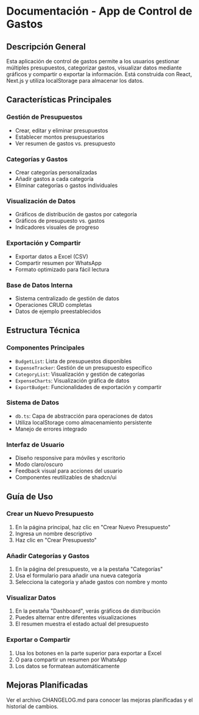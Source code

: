 # Documentación - App de Control de Gastos

## Descripción General

Esta aplicación de control de gastos permite a los usuarios gestionar múltiples presupuestos, categorizar gastos, visualizar datos mediante gráficos y compartir o exportar la información. Está construida con React, Next.js y utiliza localStorage para almacenar los datos.

## Características Principales

### Gestión de Presupuestos
- Crear, editar y eliminar presupuestos
- Establecer montos presupuestarios
- Ver resumen de gastos vs. presupuesto

### Categorías y Gastos
- Crear categorías personalizadas
- Añadir gastos a cada categoría
- Eliminar categorías o gastos individuales

### Visualización de Datos
- Gráficos de distribución de gastos por categoría
- Gráficos de presupuesto vs. gastos
- Indicadores visuales de progreso

### Exportación y Compartir
- Exportar datos a Excel (CSV)
- Compartir resumen por WhatsApp
- Formato optimizado para fácil lectura

### Base de Datos Interna
- Sistema centralizado de gestión de datos
- Operaciones CRUD completas
- Datos de ejemplo preestablecidos

## Estructura Técnica

### Componentes Principales
- `BudgetList`: Lista de presupuestos disponibles
- `ExpenseTracker`: Gestión de un presupuesto específico
- `CategoryList`: Visualización y gestión de categorías
- `ExpenseCharts`: Visualización gráfica de datos
- `ExportBudget`: Funcionalidades de exportación y compartir

### Sistema de Datos
- `db.ts`: Capa de abstracción para operaciones de datos
- Utiliza localStorage como almacenamiento persistente
- Manejo de errores integrado

### Interfaz de Usuario
- Diseño responsive para móviles y escritorio
- Modo claro/oscuro
- Feedback visual para acciones del usuario
- Componentes reutilizables de shadcn/ui

## Guía de Uso

### Crear un Nuevo Presupuesto
1. En la página principal, haz clic en "Crear Nuevo Presupuesto"
2. Ingresa un nombre descriptivo
3. Haz clic en "Crear Presupuesto"

### Añadir Categorías y Gastos
1. En la página del presupuesto, ve a la pestaña "Categorías"
2. Usa el formulario para añadir una nueva categoría
3. Selecciona la categoría y añade gastos con nombre y monto

### Visualizar Datos
1. En la pestaña "Dashboard", verás gráficos de distribución
2. Puedes alternar entre diferentes visualizaciones
3. El resumen muestra el estado actual del presupuesto

### Exportar o Compartir
1. Usa los botones en la parte superior para exportar a Excel
2. O para compartir un resumen por WhatsApp
3. Los datos se formatean automáticamente

## Mejoras Planificadas

Ver el archivo CHANGELOG.md para conocer las mejoras planificadas y el historial de cambios.
